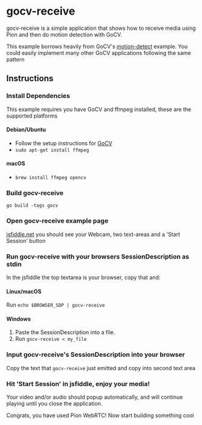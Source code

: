 # gocv-receive
gocv-receive is a simple application that shows how to receive media using Pion and then do motion detection with GoCV.


This example borrows heavily from GoCV's [motion-detect](https://github.com/hybridgroup/gocv/blob/master/cmd/motion-detect/main.go) example.
You could easily implement many other GoCV applications following the same pattern

## Instructions
### Install Dependencies
This example requires you have GoCV and ffmpeg installed, these are the supported platforms
#### Debian/Ubuntu
* Follow the setup instructions for [GoCV](https://github.com/hybridgroup/gocv)
* `sudo apt-get install ffmpeg`
#### macOS
* `brew install ffmpeg opencv`

### Build gocv-receive
```
go build -tags gocv
```

### Open gocv-receive example page
[jsfiddle.net](https://jsfiddle.net/tfmLq8jw/) you should see your Webcam, two text-areas and a 'Start Session' button

### Run gocv-receive with your browsers SessionDescription as stdin
In the jsfiddle the top textarea is your browser, copy that and:
#### Linux/macOS
Run `echo $BROWSER_SDP | gocv-receive`
#### Windows
1. Paste the SessionDescription into a file.
1. Run `gocv-receive < my_file`

### Input gocv-receive's SessionDescription into your browser
Copy the text that `gocv-receive` just emitted and copy into second text area

### Hit 'Start Session' in jsfiddle, enjoy your media!
Your video and/or audio should popup automatically, and will continue playing until you close the application.

Congrats, you have used Pion WebRTC! Now start building something cool
